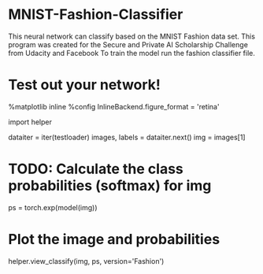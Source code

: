# MNIST-Fashion-Classifier

This neural network can classify based on the MNIST Fashion data set. 
This program was created for the Secure and Private AI Scholarship Challenge from Udacity and Facebook
To train the model run the fashion classifier file.

# Test out your network!

%matplotlib inline
%config InlineBackend.figure_format = 'retina'

import helper

dataiter = iter(testloader)
images, labels = dataiter.next()
img = images[1]

# TODO: Calculate the class probabilities (softmax) for img
ps = torch.exp(model(img))

# Plot the image and probabilities
helper.view_classify(img, ps, version='Fashion')

